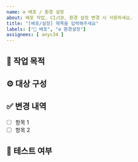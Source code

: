 ```yaml
---
name: ⚙️ 배포 / 환경 설정
about: 배포 작업, CI/CD, 환경 설정 변경 시 사용하세요.
title: "[배포/설정] 제목을 입력해주세요"
labels: ["🚢 배포", "⚙ 환경설정"]
assignees: [ anys34 ]
---
```


## 🎯 작업 목적
<!-- 어떤 설정을 변경하고, 왜 필요한지 설명해주세요 -->

## ⚙ 대상 구성
<!-- 수정 대상 (예: GitHub Actions, Dockerfile 등)을 명시해주세요 -->

## ✅ 변경 내역
- [ ] 항목 1
- [ ] 항목 2

## 🧪 테스트 여부
<!-- 변경 사항이 정상 동작하는지 어떻게 확인했는지 작성해주세요 -->
